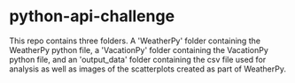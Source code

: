 # python-api-challenge
This repo contains three folders. A 'WeatherPy' folder containing the WeatherPy python file, a 'VacationPy' folder containing the VacationPy python file, and an 'output_data' folder containing the csv file used for analysis as well as images of the scatterplots created as part of WeatherPy.
